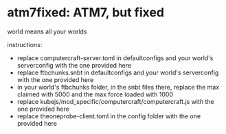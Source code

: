 # atm7fixed: ATM7, but fixed

world means all your worlds

instructions:
* replace computercraft-server.toml in defaultconfigs and your world's serverconfig with the one provided here
* replace ftbchunks.snbt in defaultconfigs and your world's serverconfig with the one provided here
* in your world's ftbchunks folder, in the snbt files there, replace the max claimed with 5000 and the max force loaded with 1000 
* replace kubejs/mod_specific/computercraft/computercraft.js with the one provided here
* replace theoneprobe-client.toml in the config folder with the one provided here